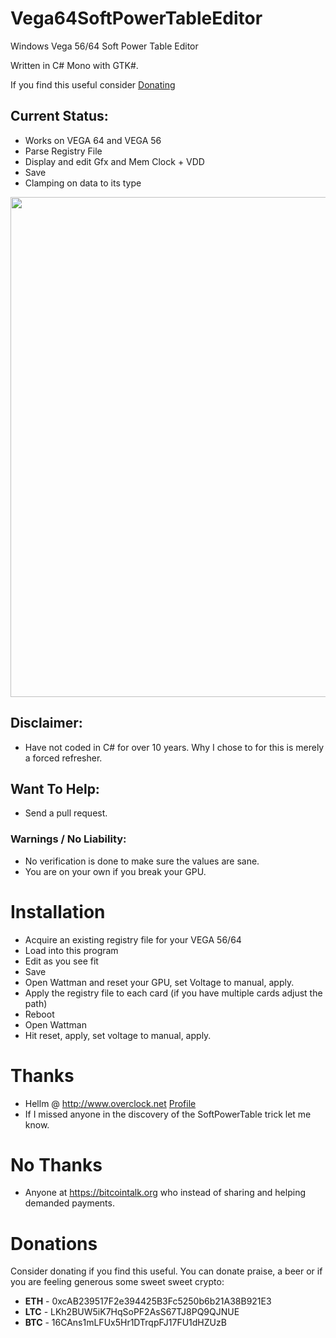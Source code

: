 # Vega64SoftPowerTableEditor
Windows Vega 56/64 Soft Power Table Editor

Written in C# Mono with GTK#.

If you find this useful consider [Donating](#Donations)

## Current Status:
 - Works on VEGA 64 and VEGA 56
 - Parse Registry File
 - Display and edit Gfx and Mem Clock + VDD
 - Save
 - Clamping on data to its type
 
 <img src="https://github.com/halsafar/Vega64SoftPowerTableEditor/blob/master/screenshots/screenshot.png" width="800"/>

## Disclaimer:
 - Have not coded in C# for over 10 years.  Why I chose to for this is merely a forced refresher.
 
## Want To Help:
 - Send a pull request.  
 
### Warnings / No Liability:
 - No verification is done to make sure the values are sane.
 - You are on your own if you break your GPU.
 
# Installation
 - Acquire an existing registry file for your VEGA 56/64
 - Load into this program
 - Edit as you see fit
 - Save
 - Open Wattman and reset your GPU, set Voltage to manual, apply.
 - Apply the registry file to each card (if you have multiple cards adjust the path)
 - Reboot
 - Open Wattman
 - Hit reset, apply, set voltage to manual, apply.

# Thanks
 - Hellm @ http://www.overclock.net [Profile](http://www.overclock.net/u/511964/hellm)
 - If I missed anyone in the discovery of the SoftPowerTable trick let me know.

# No Thanks
 - Anyone at https://bitcointalk.org who instead of sharing and helping demanded payments.

# Donations

Consider donating if you find this useful.  You can donate praise, a beer or if you are feeling generous some sweet sweet crypto:

* __ETH__ - 0xcAB239517F2e394425B3Fc5250b6b21A38B921E3
* __LTC__ - LKh2BUW5iK7HqSoPF2AsS67TJ8PQ9QJNUE
* __BTC__ - 16CAns1mLFUx5Hr1DTrqpFJ17FU1dHZUzB



